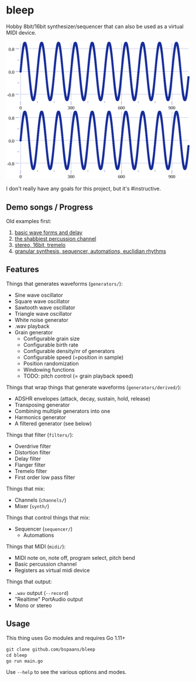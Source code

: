 # bleep

Hobby 8bit/16bit synthesizer/sequencer that can also be used as a virtual MIDI device.

![Sine wave](/examples/plots/sine.png)

I don't really have any goals for this project, but it's #instructive.

## Demo songs / Progress

Old examples first:

1. [basic wave forms and delay](https://github.com/bspaans/bleep/raw/master/demo/demo.mp3)
2. [the shabbiest percussion channel](https://github.com/bspaans/bleep/raw/master/demo/demo2.mp3) 
3. [stereo, 16bit, tremelo](https://github.com/bspaans/bleep/raw/master/demo/demo3.mp3) 
4. [granular synthesis, sequencer, automations, euclidian rhythms](https://github.com/bspaans/bleep/raw/master/demo/demo4.mp3) 

## Features

Things that generates waveforms (`generators/`):

* Sine wave oscillator
* Square wave oscillator
* Sawtooth wave oscillator
* Triangle wave oscillator
* White noise generator
* .wav playback
* Grain generator
  * Configurable grain size
  * Configurable birth rate
  * Configurable density/nr of generators
  * Configurable speed (=position in sample)
  * Position randomization
  * Windowing functions
  * TODO: pitch control (= grain playback speed)


Things that wrap things that generate waveforms (`generators/derived/`):

* ADSHR envelopes (attack, decay, sustain, hold, release)
* Transposing generator
* Combining multiple generators into one
* Harmonics generator
* A filtered generator (see below)

Things that filter (`filters/`):

* Overdrive filter
* Distortion filter
* Delay filter
* Flanger filter
* Tremelo filter
* First order low pass filter

Things that mix: 

* Channels (`channels/`)
* Mixer (`synth/`)

Things that control things that mix:

* Sequencer (`sequencer/`)
    * Automations

Things that MIDI (`midi/`):

* MIDI note on, note off, program select, pitch bend
* Basic percussion channel
* Registers as virtual midi device

Things that output:

* `.wav` output (`--record`)
* "Realtime" PortAudio output
* Mono or stereo


## Usage

This thing uses Go modules and requires Go 1.11+

```
git clone github.com/bspaans/bleep
cd bleep
go run main.go
```

Use `--help` to see the various options and modes.

